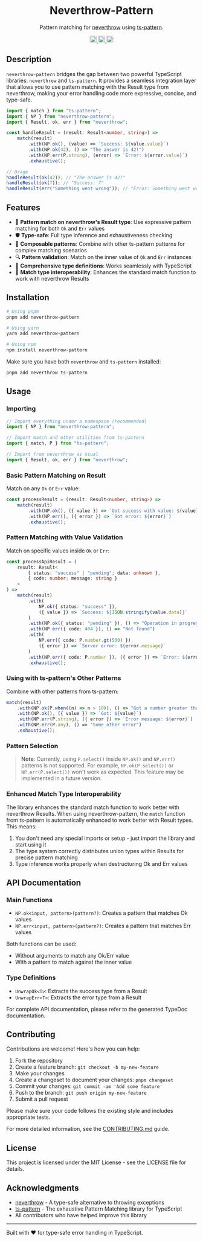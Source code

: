 <h1 align="center">Neverthrow-Pattern</h1>

<p align="center">
Pattern matching for <a href="https://github.com/supermacro/neverthrow">neverthrow</a> using <a href="https://github.com/gvergnaud/ts-pattern">ts-pattern</a>.
</p>

<p align="center">
  <a href="https://www.npmjs.com/package/neverthrow-pattern">
    <img src="https://img.shields.io/npm/dm/neverthrow-pattern.svg" alt="downloads" height="18">
  </a>
  <a href="https://www.npmjs.com/package/neverthrow-pattern">
    <img src="https://img.shields.io/npm/v/neverthrow-pattern.svg" alt="npm version" height="18">
  </a>
  <a href="https://github.com/svemat01/neverthrow-pattern">
    <img src="https://img.shields.io/npm/l/neverthrow-pattern.svg" alt="MIT license" height="18">
  </a>
</p>

## Description

`neverthrow-pattern` bridges the gap between two powerful TypeScript libraries: `neverthrow` and `ts-pattern`. It provides a seamless integration layer that allows you to use pattern matching with the Result type from neverthrow, making your error handling code more expressive, concise, and type-safe.

```typescript
import { match } from "ts-pattern";
import { NP } from "neverthrow-pattern";
import { Result, ok, err } from "neverthrow";

const handleResult = (result: Result<number, string>) =>
    match(result)
        .with(NP.ok(), (value) => `Success: ${value.value}`)
        .with(NP.ok(42), () => "The answer is 42!")
        .with(NP.err(P.string), (error) => `Error: ${error.value}`)
        .exhaustive();

// Usage
handleResult(ok(42)); // "The answer is 42!"
handleResult(ok(7)); // "Success: 7"
handleResult(err("Something went wrong")); // "Error: Something went wrong"
```

## Features

-   🎯 **Pattern match on neverthrow's Result type**: Use expressive pattern matching for both `Ok` and `Err` values
-   🛡️ **Type-safe**: Full type inference and exhaustiveness checking
-   🧩 **Composable patterns**: Combine with other ts-pattern patterns for complex matching scenarios
-   🔍 **Pattern validation**: Match on the inner value of `Ok` and `Err` instances
-   📝 **Comprehensive type definitions**: Works seamlessly with TypeScript
-   🔄 **Match type interoperability**: Enhances the standard match function to work with neverthrow Results

## Installation

```bash
# Using pnpm
pnpm add neverthrow-pattern

# Using yarn
yarn add neverthrow-pattern

# Using npm
npm install neverthrow-pattern
```

Make sure you have both `neverthrow` and `ts-pattern` installed:

```bash
pnpm add neverthrow ts-pattern
```

## Usage

### Importing

```typescript
// Import everything under a namespace (recommended)
import { NP } from "neverthrow-pattern";

// Import match and other utilities from ts-pattern
import { match, P } from "ts-pattern";

// Import from neverthrow as usual
import { Result, ok, err } from "neverthrow";
```

### Basic Pattern Matching on Result

Match on any `Ok` or `Err` value:

```typescript
const processResult = (result: Result<number, string>) =>
    match(result)
        .with(NP.ok(), ({ value }) => `Got success with value: ${value}`)
        .with(NP.err(), ({ error }) => `Got error: ${error}`)
        .exhaustive();
```

### Pattern Matching with Value Validation

Match on specific values inside `Ok` or `Err`:

```typescript
const processApiResult = (
    result: Result<
        { status: "success" | "pending"; data: unknown },
        { code: number; message: string }
    >
) =>
    match(result)
        .with(
            NP.ok({ status: "success" }),
            ({ value }) => `Success: ${JSON.stringify(value.data)}`
        )
        .with(NP.ok({ status: "pending" }), () => "Operation in progress...")
        .with(NP.err({ code: 404 }), () => "Not found")
        .with(
            NP.err({ code: P.number.gt(500) }),
            ({ error }) => `Server error: ${error.message}`
        )
        .with(NP.err({ code: P.number }), ({ error }) => `Error: ${error}`)
        .exhaustive();
```

### Using with ts-pattern's Other Patterns

Combine with other patterns from ts-pattern:

```typescript
match(result)
    .with(NP.ok(P.when((n) => n > 10)), () => "Got a number greater than 10")
    .with(NP.ok(), ({ value }) => `Got: ${value}`)
    .with(NP.err(P.string), ({ error }) => `Error message: ${error}`)
    .with(NP.err(P.any), () => "Some other error")
    .exhaustive();
```

### Pattern Selection

> **Note**: Currently, using `P.select()` inside `NP.ok()` and `NP.err()` patterns is not supported. For example, `NP.ok(P.select())` or `NP.err(P.select())` won't work as expected. This feature may be implemented in a future version.

### Enhanced Match Type Interoperability

The library enhances the standard match function to work better with neverthrow Results.
When using neverthrow-pattern, the `match` function from ts-pattern is automatically enhanced to work better with Result types. This means:

1. You don't need any special imports or setup - just import the library and start using it
2. The type system correctly distributes union types within Results for precise pattern matching
3. Type inference works properly when destructuring Ok and Err values

## API Documentation

### Main Functions

-   `NP.ok<input, pattern>(pattern?)`: Creates a pattern that matches Ok values
-   `NP.err<input, pattern>(pattern?)`: Creates a pattern that matches Err values

Both functions can be used:

-   Without arguments to match any Ok/Err value
-   With a pattern to match against the inner value

### Type Definitions

-   `UnwrapOk<T>`: Extracts the success type from a Result
-   `UnwrapErr<T>`: Extracts the error type from a Result

For complete API documentation, please refer to the generated TypeDoc documentation.

## Contributing

Contributions are welcome! Here's how you can help:

1. Fork the repository
2. Create a feature branch: `git checkout -b my-new-feature`
3. Make your changes
4. Create a changeset to document your changes: `pnpm changeset`
5. Commit your changes: `git commit -am 'Add some feature'`
6. Push to the branch: `git push origin my-new-feature`
7. Submit a pull request

Please make sure your code follows the existing style and includes appropriate tests.

For more detailed information, see the [CONTRIBUTING.md](CONTRIBUTING.md) guide.

## License

This project is licensed under the MIT License - see the LICENSE file for details.

## Acknowledgments

-   [neverthrow](https://github.com/supermacro/neverthrow) - A type-safe alternative to throwing exceptions
-   [ts-pattern](https://github.com/gvergnaud/ts-pattern) - The exhaustive Pattern Matching library for TypeScript
-   All contributors who have helped improve this library

---

Built with ❤️ for type-safe error handling in TypeScript.
